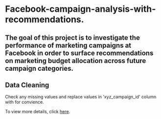# Facebook-campaign-analysis-with-recommendations.

## The goal of this project is to investigate the performance of marketing campaigns at Facebook in order to surface recommendations on marketing budget allocation across future campaign categories.

## Data Cleaning

Check any missing values and replace values in 'xyz_campaign_id' column with for convience.

To view more details, click [here](https://github.com/WittsMei/Facebook-campaign-analysis-with-recommendations./blob/main/Facebook%20Campaign%20Data%20Cleaning.ipynb).

